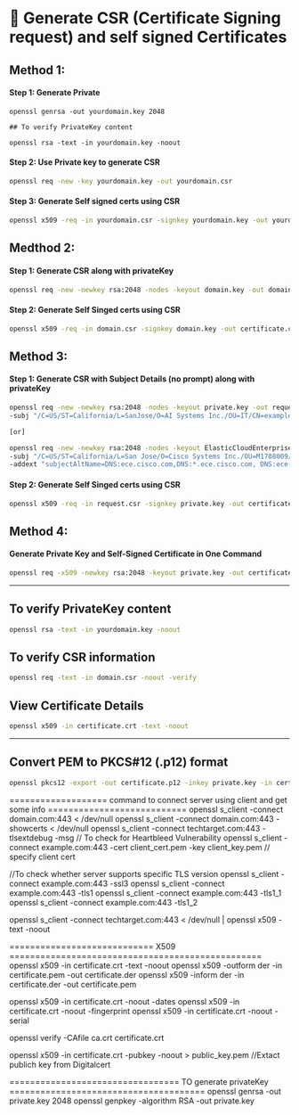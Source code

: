
# 🔐 Generate CSR (Certificate Signing request) and self signed Certificates

## Method 1: 
#### Step 1: Generate Private
```bsah
openssl genrsa -out yourdomain.key 2048

## To verify PrivateKey content

openssl rsa -text -in yourdomain.key -noout
```
#### Step 2: Use Private key to generate CSR
```bash
openssl req -new -key yourdomain.key -out yourdomain.csr
```

#### Step 3: Generate Self signed certs using CSR
```bash
openssl x509 -req -in yourdomain.csr -signkey yourdomain.key -out yourdomain.crt -days 365

```


## Medthod 2:
#### Step 1: Generate CSR along with privateKey
```bash
openssl req -new -newkey rsa:2048 -nodes -keyout domain.key -out domain.csr

```
#### Step 2: Generate Self Singed certs using CSR
```bash
openssl x509 -req -in domain.csr -signkey domain.key -out certificate.crt -days 365

```


## Method 3:
#### Step 1: Generate CSR with Subject Details (no prompt) along with privateKey
``` bash
openssl req -new -newkey rsa:2048 -nodes -keyout private.key -out request.csr   \
-subj "/C=US/ST=California/L=SanJose/O=AI Systems Inc./OU=IT/CN=example.aisystems.com/emailAddress=hanmanth.scm@gmail.com"

[or]

openssl req -new -newkey rsa:2048 -nodes -keyout ElasticCloudEnterprise.key -out ElasticCloudEnterprise.csr   \
-subj "/C=US/ST=California/L=San Jose/O=Cisco Systems Inc./OU=M1788009/CN=*.ece-alln.cisco.com"    \
-addext "subjectAltName=DNS:ece.cisco.com,DNS:*.ece.cisco.com, DNS:ece-alln.cisco.com,DNS:*.ece-alln.cisco.com" 
```

#### Step 2: Generate Self Singed certs using CSR
```bash
openssl x509 -req -in request.csr -signkey private.key -out certificate.crt -days 365
```


## Method 4:
#### Generate Private Key and Self-Signed Certificate in One Command
```bash
openssl req -x509 -newkey rsa:2048 -keyout private.key -out certificate.crt -days 365 -nodes
```



---

## To verify PrivateKey content
```bash
openssl rsa -text -in yourdomain.key -noout
```
## To verify CSR information
```bash
openssl req -text -in domain.csr -noout -verify
```
## View Certificate Details
```bash
openssl x509 -in certificate.crt -text -noout
```

---



## Convert PEM to PKCS#12 (.p12) format
```bash
openssl pkcs12 -export -out certificate.p12 -inkey private.key -in certificate.crt
```





=================== command to connect server using client and get some info  ===========================
openssl s_client -connect domain.com:443 < /dev/null
openssl s_client -connect domain.com:443 -showcerts < /dev/null
openssl s_client -connect techtarget.com:443 -tlsextdebug -msg   // To check for Heartbleed Vulnerability
openssl s_client -connect example.com:443 -cert client_cert.pem -key client_key.pem  // specify client cert 

//To check whether server supports specific TLS version
openssl s_client -connect example.com:443 -ssl3
openssl s_client -connect example.com:443 -tls1
openssl s_client -connect example.com:443 -tls1_1
openssl s_client -connect example.com:443 -tls1_2

openssl s_client -connect techtarget.com:443 < /dev/null | openssl x509 -text -noout


============================ X509 =================================================
openssl x509 -in certificate.crt -text -noout
openssl x509 -outform der -in certificate.pem -out certificate.der
openssl x509 -inform der -in certificate.der -out certificate.pem

openssl x509 -in certificate.crt -noout -dates
openssl x509 -in certificate.crt -noout -fingerprint
openssl x509 -in certificate.crt -noout -serial


openssl verify -CAfile ca.crt certificate.crt

openssl x509 -in certificate.crt -pubkey -noout > public_key.pem //Extact publich key from Digitalcert

================================= TO generate privateKey ======================================
openssl genrsa -out private.key 2048
openssl genpkey -algorithm RSA -out private.key
